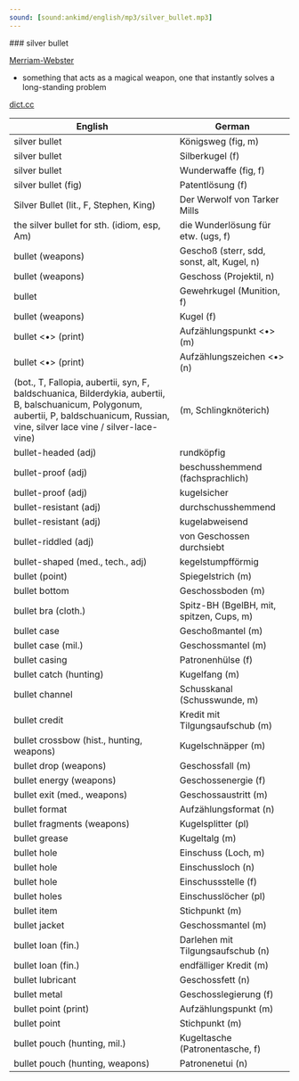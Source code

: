 ```yaml
---
sound: [sound:ankimd/english/mp3/silver_bullet.mp3]
---
```


\### silver bullet

[Merriam-Webster](https://www.merriam-webster.com/dictionary/silver+bullet)

- something that acts as a magical weapon, one that instantly solves a long-standing problem

[dict.cc](https://www.dict.cc/silver+bullet)

| English        | German       |
| -------------- | ------------ |
| silver bullet | Königsweg (fig, m) |
| silver bullet | Silberkugel (f) |
| silver bullet | Wunderwaffe (fig, f) |
| silver bullet (fig) | Patentlösung (f) |
| Silver Bullet (lit., F, Stephen, King) | Der Werwolf von Tarker Mills |
| the silver bullet for sth. (idiom, esp, Am) | die Wunderlösung für etw. (ugs, f) |
| bullet (weapons) | Geschoß (sterr, sdd, sonst, alt, Kugel, n) |
| bullet (weapons) | Geschoss (Projektil, n) |
| bullet | Gewehrkugel (Munition, f) |
| bullet (weapons) | Kugel (f) |
| bullet <•> (print) | Aufzählungspunkt <•> (m) |
| bullet <•> (print) | Aufzählungszeichen <•> (n) |
|  (bot., T, Fallopia, aubertii, syn, F, baldschuanica, Bilderdykia, aubertii, B, balschuanicum, Polygonum, aubertii, P, baldschuanicum, Russian, vine, silver lace vine / silver-lace-vine) |  (m, Schlingknöterich) |
| bullet-headed (adj) | rundköpfig |
| bullet-proof (adj) | beschusshemmend (fachsprachlich) |
| bullet-proof (adj) | kugelsicher |
| bullet-resistant (adj) | durchschusshemmend |
| bullet-resistant (adj) | kugelabweisend |
| bullet-riddled (adj) | von Geschossen durchsiebt |
| bullet-shaped (med., tech., adj) | kegelstumpfförmig |
| bullet (point) | Spiegelstrich (m) |
| bullet bottom | Geschossboden (m) |
| bullet bra (cloth.) | Spitz-BH (BgelBH, mit, spitzen, Cups, m) |
| bullet case | Geschoßmantel (m) |
| bullet case (mil.) | Geschossmantel (m) |
| bullet casing | Patronenhülse (f) |
| bullet catch (hunting) | Kugelfang (m) |
| bullet channel | Schusskanal (Schusswunde, m) |
| bullet credit | Kredit mit Tilgungsaufschub (m) |
| bullet crossbow (hist., hunting, weapons) | Kugelschnäpper (m) |
| bullet drop (weapons) | Geschossfall (m) |
| bullet energy (weapons) | Geschossenergie (f) |
| bullet exit (med., weapons) | Geschossaustritt (m) |
| bullet format | Aufzählungsformat (n) |
| bullet fragments (weapons) | Kugelsplitter (pl) |
| bullet grease | Kugeltalg (m) |
| bullet hole | Einschuss (Loch, m) |
| bullet hole | Einschussloch (n) |
| bullet hole | Einschussstelle (f) |
| bullet holes | Einschusslöcher (pl) |
| bullet item | Stichpunkt (m) |
| bullet jacket | Geschossmantel (m) |
| bullet loan (fin.) | Darlehen mit Tilgungsaufschub (n) |
| bullet loan (fin.) | endfälliger Kredit (m) |
| bullet lubricant | Geschossfett (n) |
| bullet metal | Geschosslegierung (f) |
| bullet point (print) | Aufzählungspunkt (m) |
| bullet point | Stichpunkt (m) |
| bullet pouch (hunting, mil.) | Kugeltasche (Patronentasche, f) |
| bullet pouch (hunting, weapons) | Patronenetui (n) |
